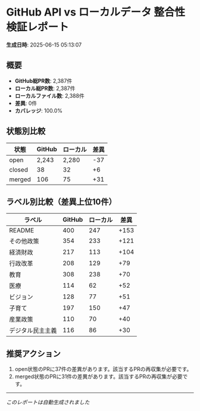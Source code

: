 # GitHub API vs ローカルデータ 整合性検証レポート

**生成日時**: 2025-06-15 05:13:07

## 概要

- **GitHub総PR数**: 2,387件
- **ローカル総PR数**: 2,387件
- **ローカルファイル数**: 2,388件
- **差異**: 0件
- **カバレッジ**: 100.0%

## 状態別比較

| 状態 | GitHub | ローカル | 差異 |
|------|--------|----------|------|
| open | 2,243 | 2,280 | -37 |
| closed | 38 | 32 | +6 |
| merged | 106 | 75 | +31 |

## ラベル別比較（差異上位10件）

| ラベル | GitHub | ローカル | 差異 |
|--------|--------|----------|------|
| README | 400 | 247 | +153 |
| その他政策 | 354 | 233 | +121 |
| 経済財政 | 217 | 113 | +104 |
| 行政改革 | 208 | 129 | +79 |
| 教育 | 308 | 238 | +70 |
| 医療 | 114 | 62 | +52 |
| ビジョン | 128 | 77 | +51 |
| 子育て | 197 | 150 | +47 |
| 産業政策 | 110 | 70 | +40 |
| デジタル民主主義 | 116 | 86 | +30 |

## 推奨アクション

1. open状態のPRに37件の差異があります。該当するPRの再収集が必要です。
2. merged状態のPRに31件の差異があります。該当するPRの再収集が必要です。

---
*このレポートは自動生成されました*
